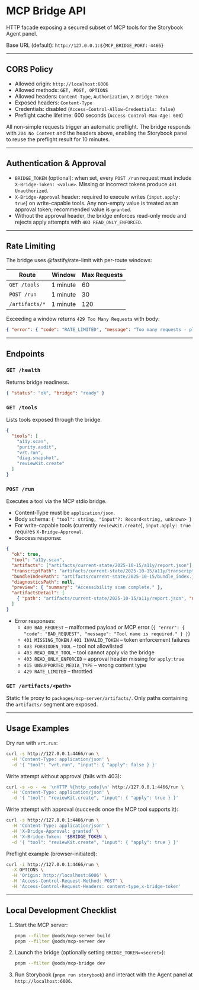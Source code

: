 # MCP Bridge API

HTTP facade exposing a secured subset of MCP tools for the Storybook Agent panel.

Base URL (default): `http://127.0.0.1:${MCP_BRIDGE_PORT:-4466}`

---

## CORS Policy

- Allowed origin: `http://localhost:6006`
- Allowed methods: `GET, POST, OPTIONS`
- Allowed headers: `Content-Type`, `Authorization`, `X-Bridge-Token`
- Exposed headers: `Content-Type`
- Credentials: disabled (`Access-Control-Allow-Credentials: false`)
- Preflight cache lifetime: 600 seconds (`Access-Control-Max-Age: 600`)

All non-simple requests trigger an automatic preflight. The bridge responds with `204 No Content` and the headers above, enabling the Storybook panel to reuse the preflight result for 10 minutes.

---

## Authentication & Approval

- `BRIDGE_TOKEN` (optional): when set, every `POST /run` request must include `X-Bridge-Token: <value>`. Missing or incorrect tokens produce `401 Unauthorized`.
- `X-Bridge-Approval` header: required to execute writes (`input.apply: true`) on write-capable tools. Any non-empty value is treated as an approval token; recommended value is `granted`.
- Without the approval header, the bridge enforces read-only mode and rejects apply attempts with `403 READ_ONLY_ENFORCED`.

---

## Rate Limiting

The bridge uses @fastify/rate-limit with per-route windows:

| Route           | Window      | Max Requests |
|-----------------|-------------|--------------|
| `GET /tools`    | 1 minute    | 60           |
| `POST /run`     | 1 minute    | 30           |
| `/artifacts/*`  | 1 minute    | 120          |

Exceeding a window returns `429 Too Many Requests` with body:

```json
{ "error": { "code": "RATE_LIMITED", "message": "Too many requests - please slow down.", "limit": 30, "resetInSeconds": 42 } }
```

---

## Endpoints

### `GET /health`

Returns bridge readiness.

```json
{ "status": "ok", "bridge": "ready" }
```

### `GET /tools`

Lists tools exposed through the bridge.

```json
{
  "tools": [
    "a11y.scan",
    "purity.audit",
    "vrt.run",
    "diag.snapshot",
    "reviewKit.create"
  ]
}
```

### `POST /run`

Executes a tool via the MCP stdio bridge.

- Content-Type must be `application/json`.
- Body schema: `{ "tool": string, "input"?: Record<string, unknown> }`
- For write-capable tools (currently `reviewKit.create`), `input.apply: true` requires `X-Bridge-Approval`.
- Success response:

```json
{
  "ok": true,
  "tool": "a11y.scan",
  "artifacts": ["artifacts/current-state/2025-10-15/a11y/report.json"],
  "transcriptPath": "artifacts/current-state/2025-10-15/a11y/transcript.json",
  "bundleIndexPath": "artifacts/current-state/2025-10-15/bundle_index.json",
  "diagnosticsPath": null,
  "preview": { "summary": "Accessibility scan complete." },
  "artifactsDetail": [
    { "path": "artifacts/current-state/2025-10-15/a11y/report.json", "name": "report.json", "sha256": "<sha256>" }
  ]
}
```

- Error responses:
  - `400 BAD_REQUEST` – malformed payload or MCP error (`{ "error": { "code": "BAD_REQUEST", "message": "Tool name is required." } }`)
  - `401 MISSING_TOKEN` / `401 INVALID_TOKEN` – token enforcement failures
  - `403 FORBIDDEN_TOOL` – tool not allowlisted
  - `403 READ_ONLY_TOOL` – tool cannot apply via the bridge
  - `403 READ_ONLY_ENFORCED` – approval header missing for `apply:true`
  - `415 UNSUPPORTED_MEDIA_TYPE` – wrong content type
  - `429 RATE_LIMITED` – throttled

### `GET /artifacts/<path>`

Static file proxy to `packages/mcp-server/artifacts/`. Only paths containing the `artifacts/` segment are exposed.

---

## Usage Examples

Dry run with `vrt.run`:

```bash
curl -s http://127.0.0.1:4466/run \
  -H 'Content-Type: application/json' \
  -d '{ "tool": "vrt.run", "input": { "apply": false } }'
```

Write attempt without approval (fails with 403):

```bash
curl -s -o - -w '\nHTTP %{http_code}\n' http://127.0.0.1:4466/run \
  -H 'Content-Type: application/json' \
  -d '{ "tool": "reviewKit.create", "input": { "apply": true } }'
```

Write attempt with approval (succeeds once the MCP tool supports it):

```bash
curl -s http://127.0.0.1:4466/run \
  -H 'Content-Type: application/json' \
  -H 'X-Bridge-Approval: granted' \
  -H 'X-Bridge-Token: '$BRIDGE_TOKEN \
  -d '{ "tool": "reviewKit.create", "input": { "apply": true } }'
```

Preflight example (browser-initiated):

```bash
curl -i http://127.0.0.1:4466/run \
  -X OPTIONS \
  -H 'Origin: http://localhost:6006' \
  -H 'Access-Control-Request-Method: POST' \
  -H 'Access-Control-Request-Headers: content-type,x-bridge-token'
```

---

## Local Development Checklist

1. Start the MCP server:
   ```bash
   pnpm --filter @oods/mcp-server build
   pnpm --filter @oods/mcp-server dev
   ```
2. Launch the bridge (optionally setting `BRIDGE_TOKEN=<secret>`):
   ```bash
   pnpm --filter @oods/mcp-bridge dev
   ```
3. Run Storybook (`pnpm run storybook`) and interact with the Agent panel at `http://localhost:6006`.
